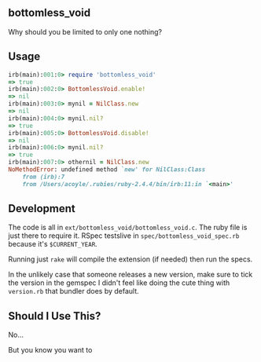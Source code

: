 bottomless_void
---------------

Why should you be limited to only one nothing?

## Usage

```ruby
irb(main):001:0> require 'bottomless_void'
=> true
irb(main):002:0> BottomlessVoid.enable!
=> nil
irb(main):003:0> mynil = NilClass.new
=> nil
irb(main):004:0> mynil.nil?
=> true
irb(main):005:0> BottomlessVoid.disable!
=> nil
irb(main):006:0> mynil.nil?
=> true
irb(main):007:0> othernil = NilClass.new
NoMethodError: undefined method `new' for NilClass:Class
	from (irb):7
	from /Users/acoyle/.rubies/ruby-2.4.4/bin/irb:11:in `<main>'
```

## Development

The code is all in `ext/bottomless_void/bottomless_void.c`. The ruby file is just there to require it. RSpec testslive in `spec/bottomless_void_spec.rb` because it's `$CURRENT_YEAR`.

Running just `rake` will compile the extension (if needed) then run the specs. 

In the unlikely case that someone releases a new version, make sure to tick the version in the gemspec I didn't feel like doing the cute thing with `version.rb` that bundler does by default.

## Should I Use This?

No... 

But you know you want to


